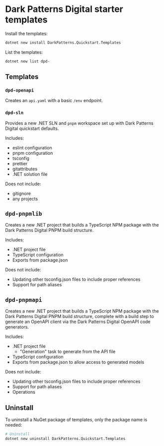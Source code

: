 # Dark Patterns Digital starter templates

Install the templates:

```sh
dotnet new install DarkPatterns.Quickstart.Templates
```

List the templates:

```sh
dotnet new list dpd-
```

## Templates

### `dpd-openapi`

Creates an `api.yaml` with a basic `/env` endpoint.

### `dpd-sln`

Provides a new .NET SLN and `pnpm` workspace set up with Dark Patterns Digital
quickstart defaults.

Includes:
- eslint configuration
- pnpm configuration
- tsconfig
- prettier
- gitattributes
- .NET solution file

Does not include:
- gitignore
- any projects

## `dpd-pnpmlib`

Creates a new .NET project that builds a TypeScript NPM package with the Dark
Patterns Digital PNPM build structure.

Includes:
- .NET project file
- TypeScript configuration
- Exports from package.json

Does not include:
- Updating other tsconfig.json files to include proper references
- Support for path aliases

## `dpd-pnpmapi`

Creates a new .NET project that builds a TypeScript NPM package with the Dark
Patterns Digital PNPM build structure, complete with a build step to generate
an OpenAPI client via the Dark Patterns Digital OpenAPI code generators.

Includes:
- .NET project file
	- "Generation" task to generate from the API file
- TypeScript configuration
- Exports from package.json to allow access to generated models

Does not include:
- Updating other tsconfig.json files to include proper references
- Support for path aliases
- Operations

## Uninstall

To uninstall a NuGet package of templates, only the package name is needed:
```sh
# Uninstall
dotnet new uninstall DarkPatterns.Quickstart.Templates
```

